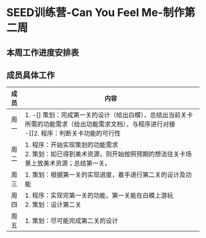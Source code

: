 # SEED训练营-Can You Feel Me-制作第二周
## 本周工作进度安排表



## 成员具体工作
成员|内容
:----:|---
周一|1. -[] 策划：完成第一关的设计（给出白模），总结出当前关卡所需的功能需求（给出功能需求文档），与程序进行对接<br /> -[]2. 程序：判断关卡功能的可行性
周二|1. 程序：开始实现策划的功能需求<br /> 2. 策划：如已得到美术资源，则开始按照预期的想法往关卡场景上放美术资源；总结第一关。
周三|1. 策划：根据第一关的实现进度，着手进行第二关的设计及功能
周四|1. 程序：实现完第一关的功能，第一关能在白模上游玩<br /> 2. 策划：设计第二关                                          
周五|1. 策划：尽可能完成第二关的设计

##
